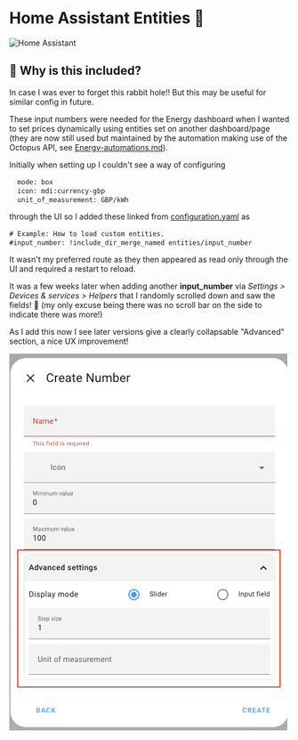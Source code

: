 # Home Assistant Entities  🏡

![Home Assistant](https://img.shields.io/badge/Home%20Assistant-41BDF5?logo=home-assistant&logoColor=white)

## 🔗 Why is this included?

In case I was ever to forget this rabbit hole!! But this may be useful for similar config in future.

These input numbers were needed for the Energy dashboard when I wanted to set prices dynamically using entities set on another dashboard/page (they are now still used but maintained by the automation making use of the Octopus API, see [Energy-automations.md](../README-energy-automations.md)).

Initially when setting up I couldn't see a way of configuring 

```aiignore
  mode: box
  icon: mdi:currency-gbp
  unit_of_measurement: GBP/kWh
```

through the UI so I added these linked from [configuration.yaml](../../configuration.yaml) as 

```aiignore
# Example: How to load custom entities.
#input_number: !include_dir_merge_named entities/input_number
```

It wasn't my preferred route as they then appeared as read only through the UI and required a restart to reload.

It was a few weeks later when adding another **input_number** via _Settings > Devices & services > Helpers_ that I randomly scrolled down and saw the fields! 🤦 (my only excuse being there was no scroll bar on the side to indicate there was more!)

As I add this now I see later versions give a clearly collapsable "Advanced" section, a nice UX improvement!

![input_number Advanced Fields section](create_number.png)